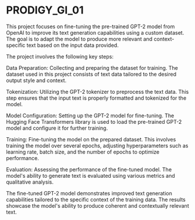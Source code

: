 # PRODIGY_GI_01

This project focuses on fine-tuning the pre-trained GPT-2 model from OpenAI to improve its text generation capabilities using a custom dataset. The goal is to adapt the model to produce more relevant and context-specific text based on the input data provided.


The project involves the following key steps:

Data Preparation: Collecting and preparing the dataset for training. The dataset used in this project consists of text data tailored to the desired output style and context.

Tokenization: Utilizing the GPT-2 tokenizer to preprocess the text data. This step ensures that the input text is properly formatted and tokenized for the model.

Model Configuration: Setting up the GPT-2 model for fine-tuning. The Hugging Face Transformers library is used to load the pre-trained GPT-2 model and configure it for further training.

Training: Fine-tuning the model on the prepared dataset. This involves training the model over several epochs, adjusting hyperparameters such as learning rate, batch size, and the number of epochs to optimize performance.

Evaluation: Assessing the performance of the fine-tuned model. The model's ability to generate text is evaluated using various metrics and qualitative analysis.


The fine-tuned GPT-2 model demonstrates improved text generation capabilities tailored to the specific context of the training data. The results showcase the model's ability to produce coherent and contextually relevant text.

